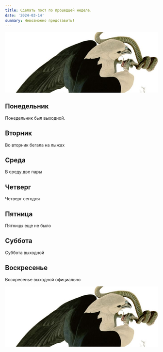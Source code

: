 ```yaml
---
title: Сделать пост по прошедшей неделе.
date: '2024-03-14'
summary: Невозможно представить!
---
```

    
![png](1.png)

## Понедельник

Понедельник был выходной.

## Вторник

Во вторник бегала на лыжах

## Среда

В среду две пары

## Четверг

Четверг сегодня

## Пятница

Пятницы еще не было

## Суббота

Суббота выходной

## Воскресенье

Воскресенье выходной официально

![png](1.png)